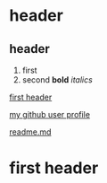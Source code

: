 # header
## header 
1. first 
2. second 
**bold** _italics_

[first header](#first-header)

[my github user profile](https://github.com/Sofie97) 

[readme.md](./DAA/README.md)

# first header